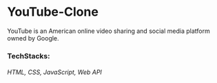 # YouTube-Clone
YouTube is an American online video sharing and social media platform owned by Google. 
<h3>TechStacks: </h3> <h6> HTML, CSS, JavaScript, Web API </h6>


